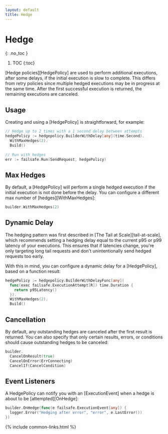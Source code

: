 ```yaml
---
layout: default
title: Hedge
---
```


# Hedge
{: .no_toc }

1. TOC
{:toc}

[Hedge policies][HedgePolicy] are used to perform additional executions, after some delays, if the initial execution is slow to complete. This differs from retry policies since multiple hedged executions may be in progress at the same time. After the first successful execution is returned, the remaining executions are canceled.

## Usage

Creating and using a [HedgePolicy] is straightforward, for example:

```go
// Hedge up to 2 times with a 1 second delay between attempts
hedgePolicy := hedgepolicy.BuilderWithDelay[any](time.Second).
  WithMaxHedges(2).
  Build()
  
// Run with hedges
err := failsafe.Run(SendRequest, hedgePolicy)
```

## Max Hedges

By default, a [HedgePolicy] will perform a single hedged execution if the initial execution is not done before the delay. You can configure a different max number of [hedges][WithMaxHedges]:

```go
builder.WithMaxHedges(2)
```

## Dynamic Delay

The hedging pattern was first described in [The Tail at Scale][tail-at-scale], which recommends setting a hedging delay equal to the current p95 or p99 latency of your executions. This ensures that if latencies change, you're only targeting long tail requests and don't unintentionally send hedged requests too early. 

With this in mind, you can configure a dynamic delay for a [HedgePolicy], based on a function result:

```go
hedgePolicy := hedgepolicy.BuilderWithDelayFunc[any](
  func(exec failsafe.ExecutionAttempt[R]) time.Duration {
    return p95Latency()  
  }).
  WithMaxHedges(2).
  Build()
```

## Cancellation

By default, any outstanding hedges are canceled after the first result is returned. You can also specify that only certain results, errors, or conditions should cause outstanding hedges to be canceled:

```go
builder.
  CancelOnResult(true)
  CancelOnError(ErrConnecting)
  CancelIf(CancelCondition)
```

## Event Listeners

A HedgePolicy can notify you with an [ExecutionEvent] when a hedge is about to be [attempted][OnHedge]:

```go
builder.OnHedge(func(e failsafe.ExecutionEvent[any]) {
  logger.Error("Hedging after error", "error", e.LastError())
})
```


{% include common-links.html %}